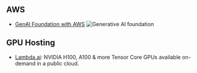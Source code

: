 ## AWS

- [GenAI Foundation with AWS](https://aws.amazon.com/blogs/machine-learning/architect-a-mature-generative-ai-foundation-on-aws/)
![Generative AI foundation](https://d2908q01vomqb2.cloudfront.net/f1f836cb4ea6efb2a0b1b99f41ad8b103eff4b59/2025/05/29/ML-18501-Platform-Components.png)

## GPU Hosting

- [Lambda.ai](https://lambda.ai): NVIDIA H100, A100 & more Tensor Core GPUs available on-demand in a public cloud.

